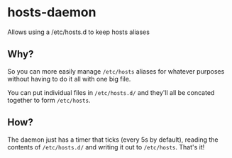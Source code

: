 # hosts-daemon
Allows using a /etc/hosts.d to keep hosts aliases

## Why? ##

So you can more easily manage `/etc/hosts` aliases for whatever
purposes without having to do it all with one big file.

You can put individual files in `/etc/hosts.d/` and they'll all
be concated together to form `/etc/hosts`.

## How? ##

The daemon just has a timer that ticks (every 5s by default), 
reading the contents of `/etc/hosts.d/` and writing it out
to `/etc/hosts`. That's it!
